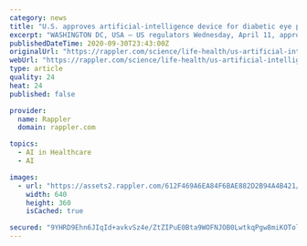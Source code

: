 ```yaml
---
category: news
title: "U.S. approves artificial-intelligence device for diabetic eye problems"
excerpt: "WASHINGTON DC, USA – US regulators Wednesday, April 11, approved the first device that uses artificial intelligence ... which makes it usable by health care providers who may not normally ..."
publishedDateTime: 2020-09-30T23:43:00Z
originalUrl: "https://rappler.com/science/life-health/us-artificial-intelligence-device-diabetic-eye-problems"
webUrl: "https://rappler.com/science/life-health/us-artificial-intelligence-device-diabetic-eye-problems"
type: article
quality: 24
heat: 24
published: false

provider:
  name: Rappler
  domain: rappler.com

topics:
  - AI in Healthcare
  - AI

images:
  - url: "https://assets2.rappler.com/612F469A6EA84F6BAE882D2B94A4B421/img/9F66CAB43C7F4E4AB28A9CAD551AA09D/eye-shutterstock-april-12-2018.jpg"
    width: 640
    height: 360
    isCached: true

secured: "9YHRD9Ehn6JIqId+avkvSz4e/ZtZIPuE0Bta9WOFNJOB0LwtkqPgw8miKOTolwshfkmsYbtrGV7f/KBu5M4mvHyWV2FijCH3BOiYgsnZJSRjWgcMAcGQBB9EOXX44LdD8Q1VnZHawIkgnzrhkn6M9GxDWI6egrRUbrX/W8gMpGg7siDmmkMfnK2bUuTOz3m96IsJqKKbJSjDd3ZK4puY/xhGTfBhNthmeb2T+6jHpZ67hnIg3WvzoDo3wj2nDkUNwo+SMVXVjAZ5LdQ+y8v//Kyr/fC4U7kjMp1CKqpefxQORAz4ABbXnVgUePPZc30N6/QnEO6LPu57UVqXiALb/W0ppiulntMr7zzOfrgpmCI=;pjkMjHNcMC7ayilZOlQqyQ=="
---
```


